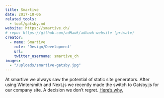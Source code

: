 ```yaml
---
title: Smartive
date: 2017-10-06
related_tools:
  - tool/gatsby.md
website: https://smartive.ch/
# repo: https://github.com/adHawk/adhawk-website (private)
creator:
  - name: Smartive
    role: 'Design/Development'
    url:
    twitter_username: smartive_ch
images:
  - "/uploads/smartive-gatsby.jpg"
---
```


At smartive we always saw the potential of static site generators. After using Wintersmith and Next.js we recently made the switch to Gatsby.js for our company site. A decision we don’t regret. [Here’s why.](https://blog.smartive.ch/smartive-ch-goes-gatsby-js-27a056b3b817)
